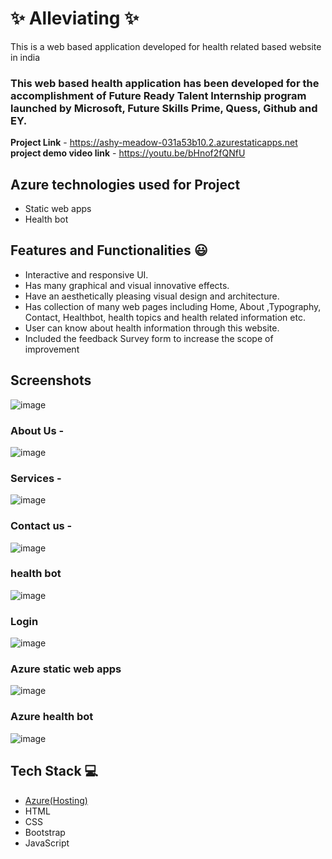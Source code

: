# ✨ Alleviating ✨

This is a web based application developed for health related based website in india

### This web based health application has been developed for the accomplishment of Future Ready Talent Internship program launched by Microsoft, Future Skills Prime, Quess, Github and EY.


**Project Link** - https://ashy-meadow-031a53b10.2.azurestaticapps.net
**project demo video link** - https://youtu.be/bHnof2fQNfU

## Azure technologies used for Project

- Static web apps
- Health bot

## Features and Functionalities 😃

- Interactive and responsive UI.
- Has many graphical and visual innovative effects.
- Have an aesthetically pleasing visual design and architecture.
- Has collection of many web pages including Home, About ,Typography, Contact, Healthbot, health topics and health related information etc.
- User can know about health information through this website.
- Included the feedback Survey form to increase the scope of improvement 

## Screenshots
![image](https://user-images.githubusercontent.com/102048772/206890774-7617aca9-f925-4956-b140-e6276d76a774.png)




   

### About Us -
![image](https://user-images.githubusercontent.com/102048772/206890818-0d24ddd7-0582-4bf4-be01-98e1f556698c.png)



### Services -
![image](https://user-images.githubusercontent.com/102048772/206890946-d825044f-4051-4568-8730-a72c5a7cc41c.png)



### Contact us -
![image](https://user-images.githubusercontent.com/102048772/206890965-15cbb37f-6e73-48a3-b9b0-be34d1e8b6b0.png)



### health bot
![image](https://user-images.githubusercontent.com/102048772/206890984-37ad0e37-f4ca-4523-b1ed-f43e7005fb98.png)



### Login
![image](https://user-images.githubusercontent.com/102048772/206891026-f160f30f-2123-4cad-b80a-7236d2d27c16.png)


### Azure static web apps
![image](https://user-images.githubusercontent.com/102048772/206891209-8c7b4ac6-85a7-4953-afad-0806b8e77fd9.png)


### Azure health bot 
![image](https://user-images.githubusercontent.com/102048772/206891250-9fc0ceb6-1648-4bb4-afbd-016f3323312f.png)


## Tech Stack 💻

- [Azure(Hosting)](https://azure.microsoft.com/en-in/features/azure-portal/)
- HTML
- CSS
- Bootstrap
- JavaScript
